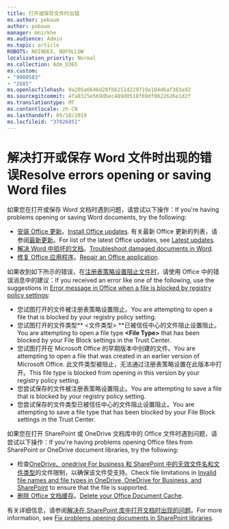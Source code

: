 ```yaml
---
title: 打开或保存文件时出错
ms.author: pebaum
author: pebaum
manager: mnirkhe
ms.audience: Admin
ms.topic: article
ROBOTS: NOINDEX, NOFOLLOW
localization_priority: Normal
ms.collection: Adm_O365
ms.custom:
- "9000583"
- "2685"
ms.openlocfilehash: 9a205a6646d28fbb151d229719a104d6af383a92
ms.sourcegitcommit: 4fa8325e569dbec489d0518f69df0022626e1d2f
ms.translationtype: MT
ms.contentlocale: zh-CN
ms.lasthandoff: 09/18/2019
ms.locfileid: "37026851"
---
```

# <a name="resolve-errors-opening-or-saving-word-files"></a><span data-ttu-id="5d5f8-102">解决打开或保存 Word 文件时出现的错误</span><span class="sxs-lookup"><span data-stu-id="5d5f8-102">Resolve errors opening or saving Word files</span></span>

<span data-ttu-id="5d5f8-103">如果您在打开或保存 Word 文档时遇到问题，请尝试以下操作：</span><span class="sxs-lookup"><span data-stu-id="5d5f8-103">If you're having problems opening or saving Word documents, try the following:</span></span>

- <span data-ttu-id="5d5f8-104">[安装 Office 更新](https://support.office.com/article/2ab296f3-7f03-43a2-8e50-46de917611c5)。</span><span class="sxs-lookup"><span data-stu-id="5d5f8-104">[Install Office updates](https://support.office.com/article/2ab296f3-7f03-43a2-8e50-46de917611c5).</span></span> <span data-ttu-id="5d5f8-105">有关最新 Office 更新的列表，请参阅[最新更新](https://docs.microsoft.com/officeupdates/office-updates-msi)。</span><span class="sxs-lookup"><span data-stu-id="5d5f8-105">For list of the latest Office updates, see [Latest updates](https://docs.microsoft.com/officeupdates/office-updates-msi).</span></span>
- <span data-ttu-id="5d5f8-106">[解决 Word 中损坏的文档](https://docs.microsoft.com/office/troubleshoot/word/damaged-documents-in-word)。</span><span class="sxs-lookup"><span data-stu-id="5d5f8-106">[Troubleshoot damaged documents in Word](https://docs.microsoft.com/office/troubleshoot/word/damaged-documents-in-word).</span></span>
- <span data-ttu-id="5d5f8-107">[修复 Office 应用程序](https://support.office.com/Article/Repair-an-Office-application-7821d4b6-7c1d-4205-aa0e-a6b40c5bb88b)。</span><span class="sxs-lookup"><span data-stu-id="5d5f8-107">[Repair an Office application](https://support.office.com/Article/Repair-an-Office-application-7821d4b6-7c1d-4205-aa0e-a6b40c5bb88b).</span></span>

<span data-ttu-id="5d5f8-108">如果收到如下所示的错误，在[注册表策略设置阻止文件时](https://docs.microsoft.com/office/troubleshoot/settings/file-blocked-in-office)，请使用 Office 中的错误消息中的建议：</span><span class="sxs-lookup"><span data-stu-id="5d5f8-108">If you received an error like one of the following, use the suggestions in [Error message in Office when a file is blocked by registry policy settings](https://docs.microsoft.com/office/troubleshoot/settings/file-blocked-in-office):</span></span>

- <span data-ttu-id="5d5f8-109">您试图打开的文件被注册表策略设置阻止。</span><span class="sxs-lookup"><span data-stu-id="5d5f8-109">You are attempting to open a file that is blocked by your registry policy setting.</span></span>
- <span data-ttu-id="5d5f8-110">您试图打开的文件类型\*\* \<文件类型\> \*\*已被信任中心的文件阻止设置阻止。</span><span class="sxs-lookup"><span data-stu-id="5d5f8-110">You are attempting to open a file type **\<File Type\>** that has been blocked by your File Block settings in the Trust Center.</span></span>
- <span data-ttu-id="5d5f8-111">您试图打开在 Microsoft Office 的早期版本中创建的文件。</span><span class="sxs-lookup"><span data-stu-id="5d5f8-111">You are attempting to open a file that was created in an earlier version of Microsoft Office.</span></span> <span data-ttu-id="5d5f8-112">此文件类型被阻止，无法通过注册表策略设置在此版本中打开。</span><span class="sxs-lookup"><span data-stu-id="5d5f8-112">This file type is blocked from opening in this version by your registry policy setting.</span></span>
- <span data-ttu-id="5d5f8-113">您尝试保存的文件被注册表策略设置阻止。</span><span class="sxs-lookup"><span data-stu-id="5d5f8-113">You are attempting to save a file that is blocked by your registry policy setting.</span></span>
- <span data-ttu-id="5d5f8-114">您尝试保存的文件类型已被信任中心的文件阻止设置阻止。</span><span class="sxs-lookup"><span data-stu-id="5d5f8-114">You are attempting to save a file type that has been blocked by your File Block settings in the Trust Center.</span></span>

<span data-ttu-id="5d5f8-115">如果您在打开 SharePoint 或 OneDrive 文档库中的 Office 文件时遇到问题，请尝试以下操作：</span><span class="sxs-lookup"><span data-stu-id="5d5f8-115">If you're having problems opening Office files from SharePoint or OneDrive document libraries, try the following:</span></span>

- <span data-ttu-id="5d5f8-116">检查[OneDrive、onedrive For business 和 SharePoint 中的无效文件名和文件类型](https://support.office.com/article/64883a5d-228e-48f5-b3d2-eb39e07630fa)的文件限制，以确保该文件受支持。</span><span class="sxs-lookup"><span data-stu-id="5d5f8-116">Check file limitations in [Invalid file names and file types in OneDrive, OneDrive for Business, and SharePoint](https://support.office.com/article/64883a5d-228e-48f5-b3d2-eb39e07630fa) to ensure that the file is supported.</span></span> 
- <span data-ttu-id="5d5f8-117">[删除 Office 文档缓存](https://support.office.com/article/b1d3765e-d71b-4bb8-99ca-acd22c42995d
)。</span><span class="sxs-lookup"><span data-stu-id="5d5f8-117">[Delete your Office Document Cache](https://support.office.com/article/b1d3765e-d71b-4bb8-99ca-acd22c42995d
).</span></span> 

<span data-ttu-id="5d5f8-118">有关详细信息，请参阅[解决在 SharePoint 库中打开文档时出现的问题](https://support.office.com/article/31329fa1-4ad0-47fc-95d8-bb0c5b12a536)。</span><span class="sxs-lookup"><span data-stu-id="5d5f8-118">For more information, see [Fix problems opening documents in SharePoint libraries](https://support.office.com/article/31329fa1-4ad0-47fc-95d8-bb0c5b12a536).</span></span>